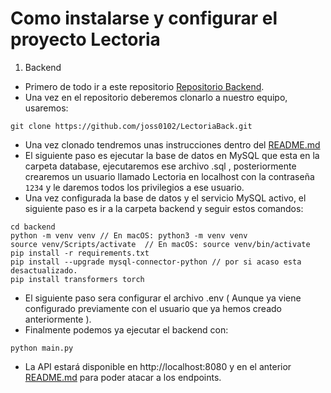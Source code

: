 # Como instalarse y configurar el proyecto Lectoria

1. Backend

- Primero de todo ir a este repositorio [Repositorio Backend](https://github.com/joss0102/LectoriaBack).
- Una vez en el repositorio deberemos clonarlo a nuestro equipo, usaremos:
```git
git clone https://github.com/joss0102/LectoriaBack.git
```
- Una vez clonado tendremos unas instrucciones dentro del [README.md](https://github.com/joss0102/LectoriaBack/blob/main/README.md)
- El siguiente paso es ejecutar la base de datos en MySQL que esta en la carpeta database, ejecutaremos ese archivo .sql , posteriormente crearemos un usuario llamado Lectoria en localhost con la contraseña `1234` y le daremos todos los privilegios a ese usuario.
- Una vez configurada la base de datos y el servicio MySQL activo, el siguiente paso es ir a la carpeta backend y seguir estos comandos:
```git
cd backend
python -m venv venv // En macOS: python3 -m venv venv 
source venv/Scripts/activate  // En macOS: source venv/bin/activate
pip install -r requirements.txt
pip install --upgrade mysql-connector-python // por si acaso esta desactualizado.
pip install transformers torch 
```
- El siguiente paso sera configurar el archivo .env ( Aunque ya viene configurado previamente con el usuario que ya hemos creado anteriormente ).
- Finalmente podemos ya ejecutar el backend con: 
```git
python main.py
```
- La API estará disponible en http://localhost:8080 y en el anterior [README.md](https://github.com/joss0102/LectoriaBack/blob/main/README.md) para poder atacar a los endpoints.

